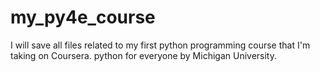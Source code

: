 # my_py4e_course
I will save all files related to my first python programming course that I'm taking on Coursera. python for everyone by Michigan University.
